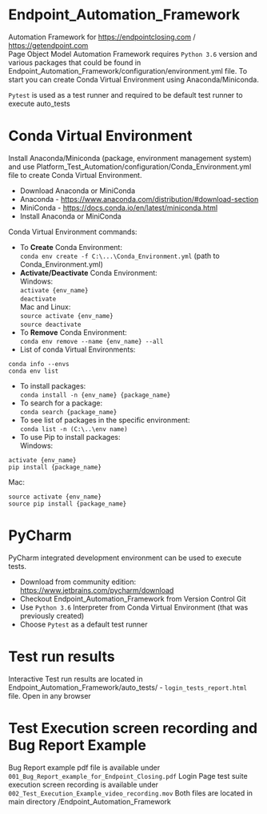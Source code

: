 # Endpoint_Automation_Framework
Automation Framework for https://endpointclosing.com / https://getendpoint.com \
Page Object Model Automation Framework requires `Python 3.6` version and various packages that could be found in 
Endpoint_Automation_Framework/configuration/environment.yml file. To start you can create Conda Virtual Environment 
using Anaconda/Miniconda.

`Pytest` is used as a test runner and required to be default test runner to execute auto_tests
 
 # Conda Virtual Environment
Install Anaconda/Miniconda (package, environment management system) and use
Platform_Test_Automation/configuration/Conda_Environment.yml file to create Conda Virtual Environment.

- Download Anaconda or MiniConda
- Anaconda - https://www.anaconda.com/distribution/#download-section
- MiniConda - https://docs.conda.io/en/latest/miniconda.html
- Install Anaconda or MiniConda

Conda Virtual Environment commands:
* To **Create** Conda Environment: \
`conda env create -f C:\...\Conda_Environment.yml` (path to Conda_Environment.yml)
* **Activate/Deactivate** Conda Environment: \
Windows: \
`activate {env_name}` \
`deactivate` \
Mac and Linux: \
`source activate {env_name}` \
`source deactivate` 
* To **Remove** Conda Environment: \
`conda env remove --name {env_name} --all`
* List of conda Virtual Environments:
```
conda info --envs
conda env list
```
* To install packages: \
`conda install -n {env_name} {package_name}`
* To search for a package: \
`conda search {package_name}`
* To see list of packages in the specific environment: \
`conda list -n (C:\..\env name)`
* To use Pip to install packages: \
Windows:
```
activate {env_name}
pip install {package_name}
```
Mac:
```
source activate {env_name}
source pip install {package_name}
```

# PyCharm
PyCharm integrated development environment can be used to execute tests. 
* Download from community edition: https://www.jetbrains.com/pycharm/download 
* Checkout Endpoint_Automation_Framework from Version Control Git 
* Use `Python 3.6` Interpreter from Conda Virtual Environment (that was previously created)
* Choose `Pytest` as a default test runner

# Test run results
Interactive Test run results are located in Endpoint_Automation_Framework/auto_tests/ - `login_tests_report.html` file.
Open in any browser

# Test Execution screen recording and Bug Report Example
Bug Report example pdf file is available under `001_Bug_Report_example_for_Endpoint_Closing.pdf`
Login Page test suite execution screen recording is available under `002_Test_Execution_Example_video_recording.mov`
Both files are located in main directory /Endpoint_Automation_Framework
